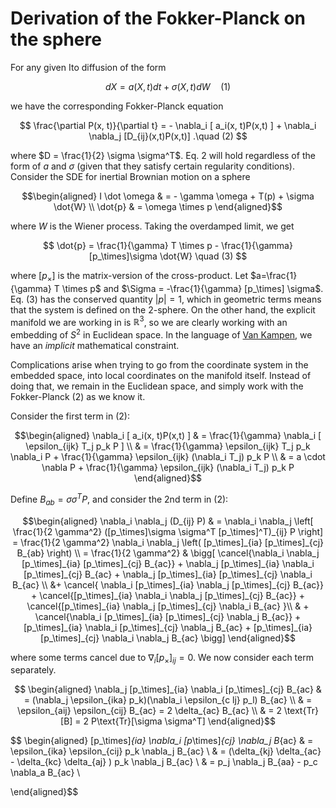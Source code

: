 # Derivation of the Fokker-Planck on the sphere

For any given Ito diffusion of the form

$$
d X = a(X, t) dt + \sigma(X, t) dW \quad (1)
$$

we have the corresponding Fokker-Planck equation

$$
\frac{\partial P(x, t)}{\partial t} = - \nabla_i [ a_i(x, t)P(x,t) ] + \nabla_i \nabla_j [D_{ij}(x,t)P(x,t)] .\quad (2)
$$

where $D = \frac{1}{2} \sigma \sigma^T$. Eq. 2 will hold regardless of the form of $a$ and $\sigma$ (given that they satisfy certain regularity conditions). Consider the SDE for inertial Brownian motion on a sphere

$$\begin{aligned}
I \dot \omega & = - \gamma \omega + T(p) + \sigma \dot{W} \\
\dot{p} & = \omega \times p 
\end{aligned}$$

where $W$ is the Wiener process. Taking the overdamped limit, we get

$$
\dot{p} = \frac{1}{\gamma} T \times p - \frac{1}{\gamma}[p_\times]\sigma \dot{W} \quad (3)
$$

where $[p_\times]$ is the matrix-version of the cross-product. Let $a=\frac{1}{\gamma} T \times p$ and $\Sigma = -\frac{1}{\gamma} [p_\times] \sigma$. Eq. (3) has the conserved quantity $|p| =  1$, which in geometric terms means that the system is defined on the 2-sphere. On the other hand, the explicit manifold we are working in is $\mathbb{R}^3$, so we are clearly working with an embedding of $S^2$ in Euclidean space. In the language of [Van Kampen](https://link.springer.com/content/pdf/10.1007/BF01010902.pdf), we have an *implicit* mathematical constraint.

Complications arise when trying to go from the coordinate system in the embedded space, into local coordinates on the manifold itself. Instead of doing that, we remain in the Euclidean space, and simply work with the Fokker-Planck (2) as we know it.

Consider the first term in (2):

$$\begin{aligned}
\nabla_i [ a_i(x, t)P(x,t) ] & = \frac{1}{\gamma} \nabla_i [ \epsilon_{ijk} T_j p_k P ] \\
& = \frac{1}{\gamma} \epsilon_{ijk} T_j p_k \nabla_i P + \frac{1}{\gamma} \epsilon_{ijk} (\nabla_i T_j) p_k P \\
& = a \cdot \nabla P + \frac{1}{\gamma} \epsilon_{ijk} (\nabla_i T_j) p_k P
\end{aligned}$$

Define $B_{ab} = \sigma \sigma^T P$, and consider the 2nd term in (2):

$$\begin{aligned}
\nabla_i \nabla_j (D_{ij} P) & = \nabla_i \nabla_j \left[ \frac{1}{2 \gamma^2} ([p_\times]\sigma \sigma^T [p_\times]^T)_{ij} P \right] = \frac{1}{2 \gamma^2} \nabla_i \nabla_j \left( [p_\times]_{ia} [p_\times]_{cj} B_{ab} \right) \\
= \frac{1}{2 \gamma^2} & \bigg[ 
\cancel{\nabla_i \nabla_j [p_\times]_{ia} [p_\times]_{cj} B_{ac}} + \nabla_j [p_\times]_{ia} \nabla_i [p_\times]_{cj} B_{ac} + \nabla_j [p_\times]_{ia} [p_\times]_{cj} \nabla_i B_{ac} \\
&+ \cancel{ \nabla_i [p_\times]_{ia} \nabla_j [p_\times]_{cj} B_{ac}} + \cancel{[p_\times]_{ia} \nabla_i \nabla_j [p_\times]_{cj} B_{ac}} + \cancel{[p_\times]_{ia} \nabla_j [p_\times]_{cj} \nabla_i B_{ac} }\\
& + \cancel{\nabla_i [p_\times]_{ia} [p_\times]_{cj} \nabla_j B_{ac}} + [p_\times]_{ia} \nabla_i [p_\times]_{cj} \nabla_j B_{ac} + [p_\times]_{ia} [p_\times]_{cj} \nabla_i \nabla_j B_{ac} \bigg]
\end{aligned}$$

where some terms cancel due to $\nabla_i [p_\times]_{ij} = 0$. We now consider each term separately.

$$ \begin{aligned}
\nabla_j [p_\times]_{ia} \nabla_i [p_\times]_{cj} B_{ac}  & = (\nabla_j \epsilon_{ika} p_k)(\nabla_i \epsilon_{c lj} p_l) B_{ac} \\
& = \epsilon_{aij} \epsilon_{cij} B_{ac} = 2 \delta_{ac} B_{ac} \\
& = 2 \text{Tr} [B] = 2 P\text{Tr}[\sigma \sigma^T]
\end{aligned}$$

$$ \begin{aligned}
[p_\times]_{ia} \nabla_i [p_\times]_{cj} \nabla_j B_{ac} & = \epsilon_{ika} \epsilon_{cij} p_k \nabla_j B_{ac} \\
& = (\delta_{kj} \delta_{ac} - \delta_{kc} \delta_{aj} ) p_k \nabla_j B_{ac} \\
& = p_j \nabla_j B_{aa} - p_c \nabla_a B_{ac} \\

\end{aligned}$$
<!--stackedit_data:
eyJoaXN0b3J5IjpbLTExNDg0ODA3NjEsLTkxNDM4MTQ5MCwzMj
E5MjIyMThdfQ==
-->